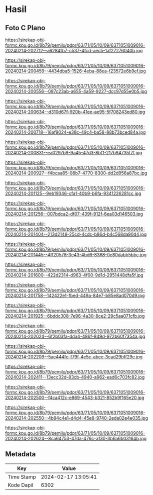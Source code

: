 # Hasil

## Foto C Plano

https://sirekap-obj-formc.kpu.go.id/8b79/pemilu/pdpr/63/71/05/10/09/6371051009016-20240214-202712--a6284fb7-c537-4fcd-aec5-1af27276040b.jpg

https://sirekap-obj-formc.kpu.go.id/8b79/pemilu/pdpr/63/71/05/10/09/6371051009016-20240214-200459--4434dba5-1526-4eba-88ea-f23572e6b9ef.jpg

https://sirekap-obj-formc.kpu.go.id/8b79/pemilu/pdpr/63/71/05/10/09/6371051009016-20240214-200556--087c23ab-a655-4a59-9227-dcc97d55e0b5.jpg

https://sirekap-obj-formc.kpu.go.id/8b79/pemilu/pdpr/63/71/05/10/09/6371051009016-20240214-200634--d310d67f-920b-41ee-ae95-5f708243ed80.jpg

https://sirekap-obj-formc.kpu.go.id/8b79/pemilu/pdpr/63/71/05/10/09/6371051009016-20240214-200718--16af9024-e38c-49c4-ba58-88b73bced84a.jpg

https://sirekap-obj-formc.kpu.go.id/8b79/pemilu/pdpr/63/71/05/10/09/6371051009016-20240214-200831--ea0297b9-9a45-47d3-8bf1-217b94735f7f.jpg

https://sirekap-obj-formc.kpu.go.id/8b79/pemilu/pdpr/63/71/05/10/09/6371051009016-20240214-200927--f4bcaa85-08b7-4770-8300-dd2d956a87bc.jpg

https://sirekap-obj-formc.kpu.go.id/8b79/pemilu/pdpr/63/71/05/10/09/6371051009016-20240214-201125--9eb19346-cfa1-40b9-b6fa-9341226281cc.jpg

https://sirekap-obj-formc.kpu.go.id/8b79/pemilu/pdpr/63/71/05/10/09/6371051009016-20240214-201256--007bdca2-df07-439f-912f-6ea03d146503.jpg

https://sirekap-obj-formc.kpu.go.id/8b79/pemilu/pdpr/63/71/05/10/09/6371051009016-20240214-201404--213d2149-25cd-4cdc-b86d-b4c568da90d4.jpg

https://sirekap-obj-formc.kpu.go.id/8b79/pemilu/pdpr/63/71/05/10/09/6371051009016-20240214-201445--4ff20578-3e43-4bd6-8368-0e80dabb5bbc.jpg

https://sirekap-obj-formc.kpu.go.id/8b79/pemilu/pdpr/63/71/05/10/09/6371051009016-20240214-201600--422d2314-d963-4f00-9d1d-2951448dfa5f.jpg

https://sirekap-obj-formc.kpu.go.id/8b79/pemilu/pdpr/63/71/05/10/09/6371051009016-20240214-201758--142422e1-fbed-449a-84e7-b85e8ad070d9.jpg

https://sirekap-obj-formc.kpu.go.id/8b79/pemilu/pdpr/63/71/05/10/09/6371051009016-20240214-201925--6bddc308-7e96-4a30-8ce2-29c5aa071cfb.jpg

https://sirekap-obj-formc.kpu.go.id/8b79/pemilu/pdpr/63/71/05/10/09/6371051009016-20240214-202024--6f2b03fa-dda4-486f-849d-972b60f7354a.jpg

https://sirekap-obj-formc.kpu.go.id/8b79/pemilu/pdpr/63/71/05/10/09/6371051009016-20240214-202209--5ae444fe-f79f-4e5c-abee-3cad29bff29e.jpg

https://sirekap-obj-formc.kpu.go.id/8b79/pemilu/pdpr/63/71/05/10/09/6371051009016-20240214-202411--13ecc32d-83cb-4940-a962-ead6c703fc82.jpg

https://sirekap-obj-formc.kpu.go.id/8b79/pemilu/pdpr/63/71/05/10/09/6371051009016-20240214-202500--f4ca412c-e869-4543-b321-852b9f165e20.jpg

https://sirekap-obj-formc.kpu.go.id/8b79/pemilu/pdpr/63/71/05/10/09/6371051009016-20240214-202550--4b94c4e1-d4d4-45e8-9740-2eda02e4e035.jpg

https://sirekap-obj-formc.kpu.go.id/8b79/pemilu/pdpr/63/71/05/10/09/6371051009016-20240214-202624--8ca64753-47da-476c-a130-3b6a6b03164b.jpg


## Metadata

| Key        | Value               |
| ---------- | ------------------- |
| Time Stamp | 2024-02-17 13:05:41 |
| Kode Dapil | 6302                |



